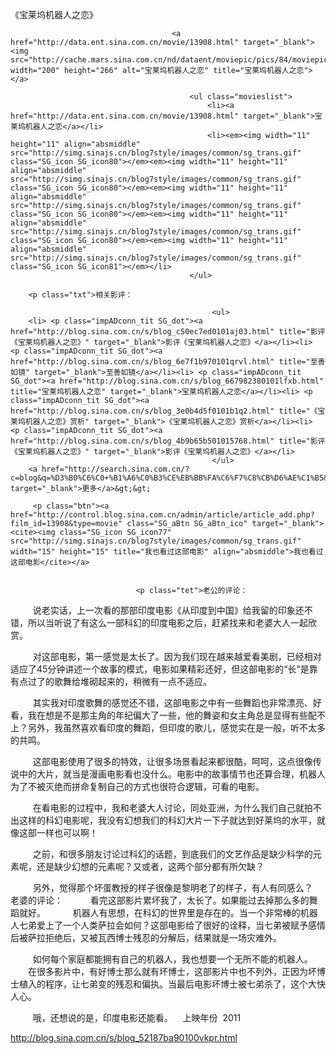 《宝莱坞机器人之恋》

											
										<a href="http://data.ent.sina.com.cn/movie/13908.html" target="_blank"><img src="http://cache.mars.sina.com.cn/nd/dataent/moviepic/pics/84/moviepic_23b8994773bd7d8eb3c802b5ad328fd6.jpg" width="200" height="266" alt="宝莱坞机器人之恋" title="宝莱坞机器人之恋"></a>
										
											<ul class="movieslist">
												<li><a href="http://data.ent.sina.com.cn/movie/13908.html" target="_blank">宝莱坞机器人之恋</a></li>
												<li><em><img width="11" height="11" align="absmiddle" src="http://simg.sinajs.cn/blog7style/images/common/sg_trans.gif" class="SG_icon SG_icon80"></em><em><img width="11" height="11" align="absmiddle" src="http://simg.sinajs.cn/blog7style/images/common/sg_trans.gif" class="SG_icon SG_icon80"></em><em><img width="11" height="11" align="absmiddle" src="http://simg.sinajs.cn/blog7style/images/common/sg_trans.gif" class="SG_icon SG_icon80"></em><em><img width="11" height="11" align="absmiddle" src="http://simg.sinajs.cn/blog7style/images/common/sg_trans.gif" class="SG_icon SG_icon80"></em><em><img width="11" height="11" align="absmiddle" src="http://simg.sinajs.cn/blog7style/images/common/sg_trans.gif" class="SG_icon SG_icon81"></em></li>
											</ul>
											
		<p class="txt">相关影评： 
											
												 <ul>
		<li> <p class="impADconn_tit SG_dot"><a href="http://blog.sina.com.cn/s/blog_c50ec7ed0101aj03.html" title="影评《宝莱坞机器人之恋》" target="_blank">影评《宝莱坞机器人之恋》</a></li><li> <p class="impADconn_tit SG_dot"><a href="http://blog.sina.com.cn/s/blog_6e7f1b970101qrvl.html" title="至善如镜" target="_blank">至善如镜</a></li><li> <p class="impADconn_tit SG_dot"><a href="http://blog.sina.com.cn/s/blog_667982380101lfxb.html" title="宝莱坞机器人之恋" target="_blank">宝莱坞机器人之恋</a></li><li> <p class="impADconn_tit SG_dot"><a href="http://blog.sina.com.cn/s/blog_3e0b4d5f0101b1q2.html" title="《宝莱坞机器人之恋》赏析" target="_blank">《宝莱坞机器人之恋》赏析</a></li><li> <p class="impADconn_tit SG_dot"><a href="http://blog.sina.com.cn/s/blog_4b9b65b501015768.html" title="影评《宝莱坞机器人之恋》" target="_blank">影评《宝莱坞机器人之恋》</a></li>
												 </ul>
		<a href="http://search.sina.com.cn/?c=blog&q=%D3%B0%C6%C0+%B1%A6%C0%B3%CE%EB%BB%FA%C6%F7%C8%CB%D6%AE%C1%B5&by=tag" target="_blank">更多</a>&gt;&gt;
											 
		 <p class="btn"><a href="http://control.blog.sina.com.cn/admin/article/article_add.php?film_id=13908&type=movie" class="SG_aBtn SG_aBtn_ico" target="_blank"><cite><img class="SG_icon SG_icon77" src="http://simg.sinajs.cn/blog7style/images/common/sg_trans.gif" width="15" height="15" title="我也看过这部电影" align="absmiddle">我也看过这部电影</cite></a>
										
									
                            	<p class="tet">老公的评论： 
 
　　说老实话，上一次看的那部印度电影《从印度到中国》给我留的印象还不错，所以当听说了有这么一部科幻的印度电影之后，赶紧找来和老婆大人一起欣赏。 

 
　　对这部电影，第一感觉是太长了。因为我们现在越来越爱看美剧，已经相对适应了45分钟讲述一个故事的模式，电影如果精彩还好，但这部电影的“长”是靠有点过了的歌舞给堆砌起来的，稍微有一点不适应。 

 
　　其实我对印度歌舞的感觉还不错，这部电影之中有一些舞蹈也非常漂亮、好看，我在想是不是那主角的年纪偏大了一些，他的舞姿和女主角总是显得有些配不上？另外，我虽然喜欢看印度的舞蹈，但印度的歌儿，感觉实在是一般，听不太多的共鸣。 

 
　　这部电影使用了很多的特效，让很多场景看起来都很酷，呵呵，这点很像传说中的大片，就当是漫画电影看也没什么。电影中的故事情节也还算合理，机器人为了不被灭绝而拼命复制自己的方式也很符合逻辑，可看的电影。 

 
　　在看电影的过程中，我和老婆大人讨论，同处亚洲，为什么我们自己就拍不出这样的科幻电影呢，我没有幻想我们的科幻大片一下子就达到好莱坞的水平，就像这部一样也可以啊！ 

 
　　之前，和很多朋友讨论过科幻的话题，到底我们的文艺作品是缺少科学的元素呢，还是缺少幻想的元素呢？又或者，这两个部分都有所欠缺？ 

 
　　另外，觉得那个坏蛋教授的样子很像是黎明老了的样子，有人有同感么？ 
 
老婆的评论： 
 
　　看完这部影片累坏我了，太长了。如果能过去掉那么多的舞蹈就好。 
 
　　机器人有思想，在科幻的世界里是存在的。当一个非常棒的机器人七弟爱上了一个人类萨拉会如何？这部电影给了很好的诠释，当七弟被赋予感情后被萨拉拒绝后，又被瓦西博士残忍的分解后，结果就是一场灾难外。 

 
　　如何每个家庭都能拥有自己的机器人，我也想要一个无所不能的机器人。 
 
　　在很多影片中，有好博士那么就有坏博士，这部影片中也不列外，正因为坏博士植入的程序，让七弟变的残忍和偏执。当最后电影坏博士被七弟杀了，这个大快人心。 

 
　　哦，还想说的是，印度电影还能看。 
 
上映年份 
2011
                                								
		
http://blog.sina.com.cn/s/blog_52187ba90100vkpr.html
